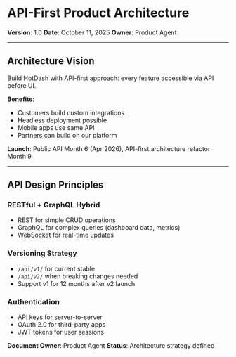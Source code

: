 # API-First Product Architecture

**Version**: 1.0
**Date**: October 11, 2025
**Owner**: Product Agent

---

## Architecture Vision

Build HotDash with API-first approach: every feature accessible via API before UI.

**Benefits**:
- Customers build custom integrations
- Headless deployment possible
- Mobile apps use same API
- Partners can build on our platform

**Launch**: Public API Month 6 (Apr 2026), API-first architecture refactor Month 9

---

## API Design Principles

### RESTful + GraphQL Hybrid
- REST for simple CRUD operations
- GraphQL for complex queries (dashboard data, metrics)
- WebSocket for real-time updates

### Versioning Strategy
- `/api/v1/` for current stable
- `/api/v2/` when breaking changes needed
- Support v1 for 12 months after v2 launch

### Authentication
- API keys for server-to-server
- OAuth 2.0 for third-party apps
- JWT tokens for user sessions

**Document Owner**: Product Agent
**Status**: Architecture strategy defined

